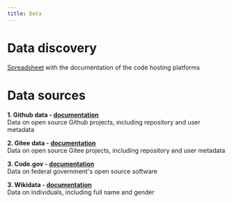 ```yaml
---
title: Data
---
```


# Data discovery

[Spreadsheet](https://docs.google.com/spreadsheets/d/19ZBcg8-qJsa9r1BRGXxtcOKfaXgZ24aSDY_HxdfikJ0/edit) with the documentation of the code hosting platforms

# Data sources

**1. Github data - [documentation](github.md)** <br />
Data on open source Github projects, including repository and user metadata

**2. Gitee data - [documentation](gitee.md)** <br />
Data on open source Gitee projects, including repository and user metadata

**3. Code.gov - [documentation](code_gov.md)** <br />
Data on federal government's open source software

**3. Wikidata - [documentation](wikidata.md)** <br />
Data on individuals, including full name and gender
